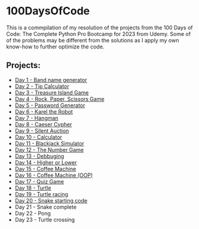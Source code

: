 # 100DaysOfCode
This is a commpilation of my resolution of the projects from the 100 Days of Code: The Complete Python Pro Bootcamp for 2023 from Udemy. Some of of the problems may be different from the solutions as I apply my own know-how to further optimize the code.

## Projects:
* [Day 1 - Band name generator](https://github.com/SoPraMim/100DaysOfCode/tree/main/Day%20001%20-%20010/Day%20001%20-%20Band%20Name%20Generator)
* [Day 2 - Tip Calculator](https://github.com/SoPraMim/100DaysOfCode/tree/main/Day%20001%20-%20010/Day%20002%20-%20Tip%20Calculator)
* [Day 3 - Treasure Island Game](https://github.com/SoPraMim/100DaysOfCode/tree/main/Day%20001%20-%20010/Day%20003%20-%20Treasure%20Island%20Game)
* [Day 4 - Rock, Paper, Scissors Game](https://github.com/SoPraMim/100DaysOfCode/tree/main/Day%20001%20-%20010/Day%20004%20-%20Rock%20Paper%20Scisors)
* [Day 5 - Password Generator](https://github.com/SoPraMim/100DaysOfCode/tree/main/Day%20001%20-%20010/Day%20005%20-%20Password%20Generator)
* [Day 6 - Karel the Robot](https://github.com/SoPraMim/100DaysOfCode/tree/main/Day%20001%20-%20010/Day%20006%20-%20Karel%20The%20Robot)
* [Day 7 - Hangman](https://github.com/SoPraMim/100DaysOfCode/tree/main/Day%20001%20-%20010/Day%20007%20-%20Hangman)
* [Day 8 - Caeser Cypher](https://github.com/SoPraMim/100DaysOfCode/tree/main/Day%20001%20-%20010/Day%20008%20-%20Caeser%20cypher)
* [Day 9 - Silent Auction](https://github.com/SoPraMim/100DaysOfCode/tree/main/Day%20001%20-%20010/Day%20009%20-%20Silent%20auction)
* [Day 10 - Calculator](https://github.com/SoPraMim/100DaysOfCode/tree/main/Day%20001%20-%20010/Day%20010%20-%20Calculator)
* [Day 11 - Blackjack Simulator](https://github.com/SoPraMim/100DaysOfCode/tree/main/Day%20011%20-%20020/Day%20011%20-%20Blackjack%20Simulator)
* [Day 12 - The Number Game](https://github.com/SoPraMim/100DaysOfCode/tree/main/Day%20011%20-%20020/Day%20012%20-%20The%20Number%20Game)
* [Day 13 - Debbuging](https://github.com/SoPraMim/100DaysOfCode/tree/main/Day%20011%20-%20020/Day%20013%20-%20Debbuging)
* [Day 14 - Higher or Lower](https://github.com/SoPraMim/100DaysOfCode/tree/main/Day%20011%20-%20020/Day%20014%20-%20Higher%20Lower)
* [Day 15 - Coffee Machine](https://github.com/SoPraMim/100DaysOfCode/tree/main/Day%20011%20-%20020/Day%20015%20-%20Coffee%20Machine)
* [Day 16 - Coffee Machine (OOP)]('https://github.com/SoPraMim/100DaysOfCode/tree/main/Day%20011%20-%20020/Day%20016%20-%20Coffee%20Machine%20(OOP)')
* [Day 17 - Quiz Game](https://github.com/SoPraMim/100DaysOfCode/tree/main/Day%20011%20-%20020/Day%20017%20-%20Quiz%20Game)
* [Day 18 - Turtle](https://github.com/SoPraMim/100DaysOfCode/tree/main/Day%20011%20-%20020/Day%20018%20-%20Turtle)
* [Day 19 - Turtle racing](https://github.com/SoPraMim/100DaysOfCode/tree/main/Day%20011%20-%20020/Day%20019%20-%20Turtle%20racing)
* [Day 20 - Snake starting code](https://github.com/SoPraMim/100DaysOfCode/tree/main/Day%20011%20-%20020/Day%20020%20-%20Snake%20starting%20code)
* Day 21 - Snake complete
* Day 22 - Pong
* Day 23 - Turtle crossing